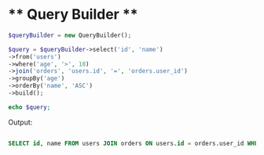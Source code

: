 ** Query Builder **
===================
```php
$queryBuilder = new QueryBuilder();

$query = $queryBuilder->select('id', 'name')
->from('users')
->where('age', '>', 18)
->join('orders', 'users.id', '=', 'orders.user_id')
->groupBy('age')
->orderBy('name', 'ASC')
->build();

echo $query;
```

Output:

```sql

SELECT id, name FROM users JOIN orders ON users.id = orders.user_id WHERE age > 18 GROUP BY age ORDER BY name ASC
```

